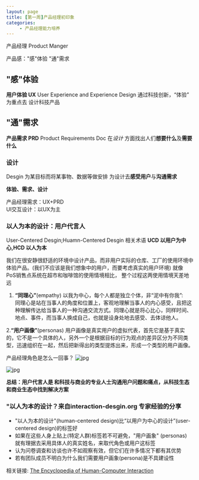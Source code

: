 ```yaml
---
layout: page
title: [第一周]产品经理初印象
categories:
     - 产品经理能力培养
---
```


产品经理 Product Manger

产品感："感"体验 "通"需求

## "感"体验
**用户体验 UX** 
User Experience and Experience Design
通过科技创新，“体验” 为重点去 设计科技产品

## "通"需求

**产品需求 PRD**
Product Requirements Doc
在*设计* 方面找出人们**想要什么**及**需要什么**

### 设计
Desgin 为某目标而将某事物、数据等做安排
为设计去**感受用户**与**沟通需求**

**体验、需求、设计**

产品经理需求：UX+PRD  
UI交互设计：以UX为主 

### 以人为本的设计：用户代言人
User-Centered Desgin;Huamn-Centered Desgin
相关术语 **UCD 以用户为中心,HCD 以人为本**

我们在很安静很舒适的环境中设计产品，而非用户实际的仓库、工厂的使用环境中体验产品。(我们不应该是我们想象中的用户，而要考虑真实的用户环境)
就像 PoS销售点系统在超市和咖啡馆的使用情境相比， 整个过程这两使用情境天差地远

1. **“同理心”**(empathy)
以我为中心，每个人都是独立个体，非“泥中有你我”:　同理心是站在当事人的角度和位置上，客观地理解当事人的内心感受，且把这种理解传达给当事人的一种沟通交流方式。同理心就是将心比心，同样时间、地点、事件，而当事人换成自己，也就是设身处地去感受、去体谅他人。

2.**“用户画像”**(personas)
用户画像是真实用户的虚拟代表，首先它是基于真实的，它不是一个具体的人，另外一个是根据目标的行为观点的差异区分为不同类型，迅速组织在一起，然后把新得出的类型提炼出来，形成一个类型的用户画像。

 产品经理角色是怎么一回事？
![jpg](/he1mo/assets/images/PM_Roles.png)

![jpg](/he1mo/assets/images/PM_ability.png)
 
 
**总结：用户代言人是 和科技与商业的专业人士沟通用户问题和痛点，从科技生态和商业生态中找到解决方案**

### "以人为本的设计？来自interaction-desgin.org 专家经验的分享 

 * "以人为本的设计"(human-centered design)比“以用户为中心的设计”(user-centered design)的标签好
 * 如果在这些人身上贴上(特定人群)标签若不可避免，"用户画象" (personas) 就有理据去采用具体人的真实姓名，来取代角色或用户这标签
 * 认为问卷调查和访谈也许不如观察有效，但它们在许多情况下都有其优势
 * 若有团队成员不明白为什么我们需要用户画象(persona)是不具建设性


相关链接:
[The Encyclopedia of Human-Computer Interaction][2] 


  [1]: https://www.liepin.com/zhaopin/?d_sfrom=search_fp_nvbar&init=1
  [2]: https://www.interaction-design.org/literature/book/the-encyclopedia-of-human-computer-interaction-2nd-ed
